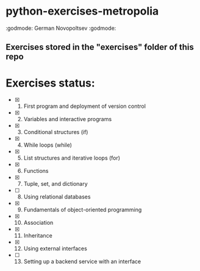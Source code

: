 # python-exercises-metropolia
:godmode: German Novopoltsev :godmode:

## Exercises stored in the "exercises" folder of this repo

# Exercises status:
- [x] 1. First program and deployment of version control
- [x] 2. Variables and interactive programs
- [x] 3. Conditional structures (if)
- [x] 4. While loops (while)
- [x] 5. List structures and iterative loops (for)
- [x] 6. Functions
- [x] 7. Tuple, set, and dictionary
- [ ] 8. Using relational databases
- [x] 9. Fundamentals of object-oriented programming
- [x] 10. Association
- [x] 11. Inheritance
- [x] 12. Using external interfaces
- [ ] 13. Setting up a backend service with an interface
